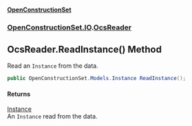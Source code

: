 #### [OpenConstructionSet](index 'index')
### [OpenConstructionSet.IO](index#OpenConstructionSet_IO 'OpenConstructionSet.IO').[OcsReader](T57tcFO5x0tbza6wZBV1Ww 'OpenConstructionSet.IO.OcsReader')
## OcsReader.ReadInstance() Method
Read an `Instance` from the data.  
```csharp
public OpenConstructionSet.Models.Instance ReadInstance();
```
#### Returns
[Instance](NhOPiCtebmQnk5Ll2Sv0og 'OpenConstructionSet.Models.Instance')  
An `Instance` read from the data.
